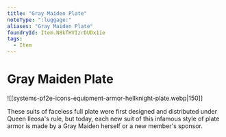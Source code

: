 ```yaml
---
title: "Gray Maiden Plate"
noteType: ":luggage:"
aliases: "Gray Maiden Plate"
foundryId: Item.N8kfHVIzrDUDx1ie
tags:
  - Item
---
```


# Gray Maiden Plate
![[systems-pf2e-icons-equipment-armor-hellknight-plate.webp|150]]

These suits of faceless full plate were first designed and distributed under Queen Ileosa's rule, but today, each new suit of this infamous style of plate armor is made by a Gray Maiden herself or a new member's sponsor.
